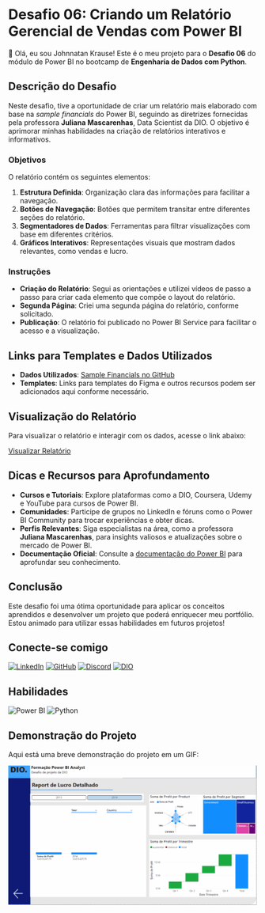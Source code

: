 # Desafio 06: Criando um Relatório Gerencial de Vendas com Power BI

👋 Olá, eu sou Johnnatan Krause! Este é o meu projeto para o **Desafio 06** do módulo de Power BI no bootcamp de **Engenharia de Dados com Python**.

## Descrição do Desafio

Neste desafio, tive a oportunidade de criar um relatório mais elaborado com base na *sample financials* do Power BI, seguindo as diretrizes fornecidas pela professora **Juliana Mascarenhas**, Data Scientist da DIO. O objetivo é aprimorar minhas habilidades na criação de relatórios interativos e informativos.

### Objetivos

O relatório contém os seguintes elementos:

1. **Estrutura Definida**: Organização clara das informações para facilitar a navegação.
2. **Botões de Navegação**: Botões que permitem transitar entre diferentes seções do relatório.
3. **Segmentadores de Dados**: Ferramentas para filtrar visualizações com base em diferentes critérios.
4. **Gráficos Interativos**: Representações visuais que mostram dados relevantes, como vendas e lucro.

### Instruções

- **Criação do Relatório**: Segui as orientações e utilizei vídeos de passo a passo para criar cada elemento que compõe o layout do relatório.
- **Segunda Página**: Criei uma segunda página do relatório, conforme solicitado.
- **Publicação**: O relatório foi publicado no Power BI Service para facilitar o acesso e a visualização.

## Links para Templates e Dados Utilizados

- **Dados Utilizados**: [Sample Financials no GitHub](https://github.com/julianazanelatto/power_bi_analyst)
- **Templates**: Links para templates do Figma e outros recursos podem ser adicionados aqui conforme necessário.

## Visualização do Relatório

Para visualizar o relatório e interagir com os dados, acesse o link abaixo:

[Visualizar Relatório](https://app.powerbi.com/groups/me/list?experience=power-bi)

## Dicas e Recursos para Aprofundamento

- **Cursos e Tutoriais**: Explore plataformas como a DIO, Coursera, Udemy e YouTube para cursos de Power BI.
- **Comunidades**: Participe de grupos no LinkedIn e fóruns como o Power BI Community para trocar experiências e obter dicas.
- **Perfis Relevantes**: Siga especialistas na área, como a professora **Juliana Mascarenhas**, para insights valiosos e atualizações sobre o mercado de Power BI.
- **Documentação Oficial**: Consulte a [documentação do Power BI](https://docs.microsoft.com/pt-br/power-bi/) para aprofundar seu conhecimento.

## Conclusão

Este desafio foi uma ótima oportunidade para aplicar os conceitos aprendidos e desenvolver um projeto que poderá enriquecer meu portfólio. Estou animado para utilizar essas habilidades em futuros projetos!

## Conecte-se comigo

[![LinkedIn](https://img.shields.io/badge/LinkedIn-0077B5?style=for-the-badge&logo=linkedin&logoColor=white)](https://www.linkedin.com/in/johnnatankrause/)
[![GitHub](https://img.shields.io/badge/GitHub-100000?style=for-the-badge&logo=github&logoColor=white)](https://github.com/JohnnatanKrause) 
[![Discord](https://img.shields.io/badge/Discord-7289DA?style=for-the-badge&logo=discord&logoColor=white)](https://discord.com/channels/@johnnatankrause/)
[![DIO](https://img.shields.io/badge/DIO-0000FF?style=for-the-badge&logo=digitalocean&logoColor=white)](https://www.dio.me/users/johnnatankrause)

## Habilidades

![Power BI](https://img.shields.io/badge/Power%20BI-F2C94C?style=for-the-badge&logo=powerbi&logoColor=black)
![Python](https://img.shields.io/badge/python-3670A0?style=for-the-badge&logo=python&logoColor=ffdd54)

## Demonstração do Projeto

Aqui está uma breve demonstração do projeto em um GIF:

![Demonstração do Relatório](https://github.com/JohnnatanKrause/Desafio-06-DIO-Criando-um-Relat-rio-Gerencial-de-Vendas-com-Power-BI/blob/master/Teste%20de%20Projeto%20do%20desafio.gif?raw=true)
